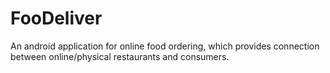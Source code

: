 # FooDeliver
An android application for online food ordering, which provides connection between online/physical restaurants and consumers. 
